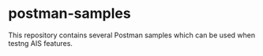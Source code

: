 # postman-samples
This repository contains several Postman samples which can be used when testng AIS features.
